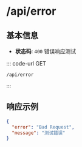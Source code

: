 # /api/error

## 基本信息

- **状态码**: `400`
错误响应测试

::: code-url GET
```
/api/error
```
:::

## 响应示例

```json
{
  "error": "Bad Request",
  "message": "测试错误"
}
```
